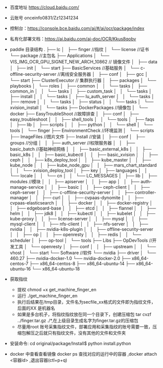 - 百度地址 https://cloud.baidu.com/
- 云账号 onceinfo0831/Zz12341234
- 控制台：https://console.bce.baidu.com/ai/#/ai/ocr/package/index
- 私有化部署文档：https://ai.baidu.com/ai-doc/OCR/Kkus8qobv

- paddle 目录结构
.
├── lc
│   ├── finger   //指纹
│   └── license  //证书
└── package      //主包名
    ├── Applications
    │   └── VIS_IMG_OCR_GPU_SIGNET_NEW_ARCH_10862  // 镜像文件
    │       ├── data
    │       ├── init
    │       └── start
    ├── BasicServices //基础服务
    │   └── c-offline-security-server //离线安全服务器
    │       ├── conf
    │       ├── gcc
    │       └── start
    ├── ClusterExecutor // 集群执行器
    │   ├── packages
    │   └── playbooks
    │       └── roles
    │           ├── common
    │           │   └── tasks
    │           ├── common_in
    │           │   └── tasks
    │           ├── custom_task
    │           │   └── tasks
    │           ├── install
    │           │   └── tasks
    │           ├── lu_auth_server
    │           │   └── tasks
    │           ├── remove
    │           │   └── tasks
    │           ├── status
    │           │   └── tasks
    │           └── xvision_install
    │               └── tasks
    ├── DockerPackages   //镜像包
    │   └── docker
    ├── EasyTroubleShoot  //故障排查 
    │   ├── conf
    │   ├── easy_troubleshoot
    │   │   ├── shell_tools
    │   │   └── tools
    │   ├── faqs
    │   ├── lib
    │   ├── scripts
    │   │   ├── python
    │   │   └── shell
    │   └── tools
    │       └── finger
    ├── EnvironmentCheck  //环境监测
    │   └── scripts
    ├── ImageFiles    //图片文件
    ├── Install       //安装
    │   ├── conf
    │   ├── groups     //分组
    │   │   ├── auth_server    //权限服务器
    │   │   ├── basic_batch     //基础神经网络
    │   │   ├── basic_external_k8s
    │   │   ├── basic_k8s
    │   │   ├── basic_kubectl
    │   │   ├── basic_xvision
    │   │   ├── ceph
    │   │   ├── k8s_deploy_tool
    │   │   ├── kube_master
    │   │   ├── kube_node
    │   │   ├── kube_node_gpu
    │   │   ├── mars_chart_standard
    │   │   └── xvision_deploy_tool
    │   ├── key
    │   ├── languages
    │   │   └── locale
    │   │       └── cn
    │   │           └── LC_MESSAGES
    │   ├── lib
    │   ├── modules   //模块
    │   │   ├── apiserver
    │   │   ├── app
    │   │   ├── auth-manage-service
    │   │   ├── basic
    │   │   ├── ceph-client
    │   │   ├── ceph-server
    │   │   ├── c-offline-security-server
    │   │   ├── controller-manager
    │   │   ├── curl
    │   │   ├── cvpaas-dynomite
    │   │   ├── cvpaas-elasticsearch
    │   │   ├── docker
    │   │   ├── docker-registry
    │   │   ├── edgeboard-base
    │   │   ├── etcd
    │   │   ├── flannel
    │   │   ├── helm
    │   │   ├── jdk8
    │   │   ├── kubectl
    │   │   ├── kubelet
    │   │   ├── kube-proxy
    │   │   ├── license-server
    │   │   ├── mysql
    │   │   ├── mysql-client
    │   │   ├── nfs-client
    │   │   ├── nfs-server
    │   │   ├── nvidia
    │   │   ├── nvidia-k8s-plugin
    │   │   ├── offline-security-server
    │   │   ├── op
    │   │   ├── openresty
    │   │   ├── redis
    │   │   └── scheduler
    │   ├── op-tool
    │   └── tools
    ├── Libs
    ├── OpDevTools     //开发工具
    │   └── openresty
    │       ├── conf
    │       │   ├── upstream
    │       │   └── vhost
    │       └── start
    └── Software        //软件
        └── nvidia
            ├── driver
            │   └── 460.27
            ├── nvidia-docker-1.0
            └── nvidia-docker-2.0
                ├── x86_64-centos-7
                ├── x86_64-centos-8
                ├── x86_64-ubuntu-14
                ├── x86_64-ubuntu-16
                └── x86_64-ubuntu-18
- 获取指纹
  - 提权 chmod +x get_machine_finger_en
  - 运行 ./get_machine_finger_en 
  - 执行后结果在/tmp目录，文件名为secfile_xx格式的文件即为指纹文件，后面的XX 是机器名
  - 如果是多台机子，将指纹指纹放在同一个目录下，创建压缩包 tar cvzf ../finger.tar.gz ./*,在上级目录生成名字为finger.tar.gz的压缩包
  - 尽量用root 账号采集指纹文件，部署应用和采集指纹的账号需要一致，压缩包解压之后就只有指纹文件，没有其他的文件和文件夹

- 安装命令: cd original/package/Install$  python  install.python
- docker 中查看查看镜像 docker ps 查找对应的运行中的容器 ,docker attach <容器id> ,退出容器(ctl+p+q)
